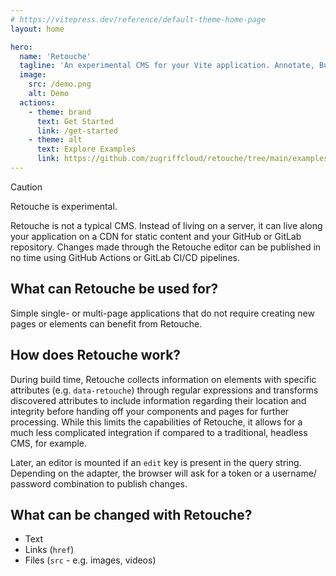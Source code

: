 ```yaml
---
# https://vitepress.dev/reference/default-theme-home-page
layout: home

hero:
  name: 'Retouche'
  tagline: 'An experimental CMS for your Vite application. Annotate, Build, Edit.'
  image:
    src: /demo.png
    alt: Demo
  actions:
    - theme: brand
      text: Get Started
      link: /get-started
    - theme: alt
      text: Explore Examples
      link: https://github.com/zugriffcloud/retouche/tree/main/examples
---
```


> [!CAUTION]
> Retouche is experimental.

Retouche is not a typical CMS. Instead of living on a server, it can live along your application on a CDN for static content and your GitHub or GitLab repository. Changes made through the Retouche editor can be published in no time using GitHub Actions or GitLab CI/CD pipelines.

## What can Retouche be used for?

Simple single- or multi-page applications that do not require creating new pages or elements can benefit from Retouche.

## How does Retouche work?

During build time, Retouche collects information on elements with specific attributes (e.g. `data-retouche`) through regular expressions and transforms discovered attributes to include information regarding their location and integrity before handing off your components and pages for further processing. While this limits the capabilities of Retouche, it allows for a much less complicated integration if compared to a traditional, headless CMS, for example.

Later, an editor is mounted if an `edit` key is present in the query string.
Depending on the adapter, the browser will ask for a token or a username/ password combination to publish changes.

## What can be changed with Retouche?

- Text
- Links (`href`)
- Files (`src` - e.g. images, videos)

<style>
:root {
  --vp-home-hero-name-color: var(--vp-c-neutral);
}

.image-bg {
  width: 100% !important;
}

.VPImage.image-src  {
  max-width: unset !important;
  width: 100% !important;
}
</style>
